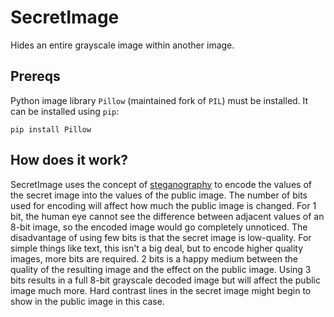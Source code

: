 # SecretImage #
Hides an entire grayscale image within another image.

## Prereqs ##
Python image library `Pillow` (maintained fork of `PIL`) must be installed. It can be installed using `pip`:  

	pip install Pillow

## How does it work? ##
SecretImage uses the concept of [steganography](https://en.wikipedia.org/wiki/Steganography) to encode the values of the secret image into the values of the public image. The number of bits used for encoding will affect how much the public image is changed. For 1 bit, the human eye cannot see the difference between adjacent values of an 8-bit image, so the encoded image would go completely unnoticed. The disadvantage of using few bits is that the secret image is low-quality. For simple things like text, this isn't a big deal, but to encode higher quality images, more bits are required. 2 bits is a happy medium between the quality of the resulting image and the effect on the public image. Using 3 bits results in a full 8-bit grayscale decoded image but will affect the public image much more. Hard contrast lines in the secret image might begin to show in the public image in this case.